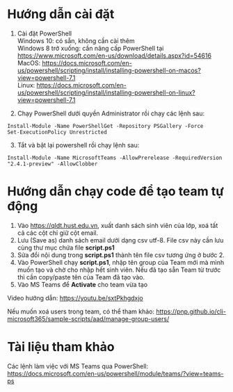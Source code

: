 # Hướng dẫn cài đặt
1. Cài đặt PowerShell  
Windows 10: có sẵn, không cần cài thêm  
Windows 8 trở xuống: cần nâng cấp PowerShell tại https://www.microsoft.com/en-us/download/details.aspx?id=54616
MacOS: https://docs.microsoft.com/en-us/powershell/scripting/install/installing-powershell-on-macos?view=powershell-7.1  
Linux: https://docs.microsoft.com/en-us/powershell/scripting/install/installing-powershell-on-linux?view=powershell-7.1  

3. Chạy PowerShell dưới quyền Administrator rồi chạy các lệnh sau:  
```
Install-Module -Name PowerShellGet -Repository PSGallery -Force  
Set-ExecutionPolicy Unrestricted  
```
3. Tắt và bật lại powershell rồi chạy lệnh sau:  
```
Install-Module -Name MicrosoftTeams -AllowPrerelease -RequiredVersion "2.4.1-preview" -AllowClobber  
```
# Hướng dẫn chạy code để tạo team tự động
1. Vào https://qldt.hust.edu.vn, xuất danh sách sinh viên của lớp, xoá tất cả các cột chỉ giữ cột email.
2. Lưu (Save as) danh sách email dưới dạng csv utf-8. File csv này cần lưu cùng thư mục chứa file **script.ps1**
3. Sửa đổi nội dung trong **script.ps1** thành tên file csv tương ứng ở bước 2.
4. Vào PowerShell chạy **script.ps1**, nhập tên group của Team mới mà mình muốn tạo và chờ cho nhập hết sinh viên. Nếu đã tạo sẵn Team từ trước thì cần copy/paste tên của Team đã tạo vào.
5. Vào MS Teams để **Activate** cho team vừa tạo

Video hướng dẫn: https://youtu.be/sxtPkhgdxjo

Nếu muốn xoá users trong team, có thể tham khảo: https://pnp.github.io/cli-microsoft365/sample-scripts/aad/manage-group-users/

# Tài liệu tham khảo
Các lệnh làm việc với MS Teams qua PowerShell: https://docs.microsoft.com/en-us/powershell/module/teams/?view=teams-ps


